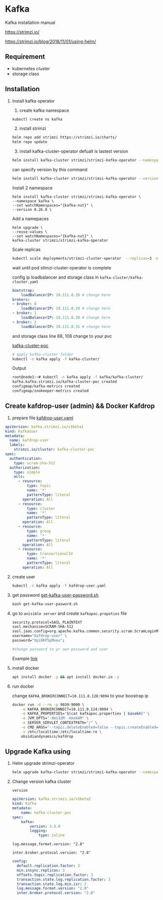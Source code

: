 # Kafka

Kafka installation manual

https://strimzi.io/

https://strimzi.io/blog/2018/11/01/using-helm/

## Requirement

- kubernetes cluster
- storage class

## Installation

1. Install kafka operator

    1. create kafka namespace

    ```bash
    kubectl create ns kafka
    ```

    2. install strimzi

    ```bash
    helm repo add strimzi https://strimzi.io/charts/
    helm repo update
    ```

    3. install kafka-cluster-operator defualt is lastest version

    ```bash
    helm install kafka-cluster strimzi/strimzi-kafka-operator --namespace kafka
    ```

    can specify version by this command

    ```bash
    helm install kafka-cluster strimzi/strimzi-kafka-operator --version 0.26.0 --namespace kafka
    ```

    Install 2 namespace

    ```
    helm install kafka-cluster strimzi/strimzi-kafka-operator \
    --namespace kafka \
    --set watchNamespaces="{kafka-nut}" \
    --version 0.26.0 \
    ```

    Add a namepaces

    ```
    helm upgrade \
    --reuse-values \
    --set watchNamespaces="{kafka-nut}" \
    kafka-cluster strimzi/strimzi-kafka-operator
    ```

    Scale replicas

    ```bash
    kubectl scale deployments/strimzi-cluster-operator  --replicas=3 -n kafka
    ```

    wait until pod stimzi-cluster-operator is complete

    config ip loadbalancer and storage class in `kafka-cluster/kafka-cluster.yaml`

    ```yaml
    bootstrap:
        loadBalancerIP: 10.111.0.28 # change here
    brokers:
    - broker: 0
        loadBalancerIP: 10.111.0.29 # change here
    - broker: 1
        loadBalancerIP: 10.111.0.30 # change here
    - broker: 2
        loadBalancerIP: 10.111.0.31 # change here
    ```

    and storage class line 68, 108 change to your pvc

    [kafka-cluster-poc](kafka-cluster/kafka-cluster-poc.yml)

    ```Bash
    # apply kafka-cluster folder
    kubectl -n kafka apply -f kafka-cluster/
    ```

    Output

    ```Bash
    root@node1:~# kubectl -n kafka apply -f kafka/kafka-cluster/
    kafka.kafka.strimzi.io/kafka-cluster-poc created
    configmap/kafka-metrics created
    configmap/zookeeper-metrics created
    ```

## Create kafdrop-user (admin) && Docker Kafdrop

1. prepare file [kafdrop-user.yaml](\kafdrop\kafdrop-user.yml)

```yaml
apiVersion: kafka.strimzi.io/v1beta1
kind: KafkaUser
metadata:
  name: kafdrop-user
  labels:
    strimzi.io/cluster: kafka-cluster-poc
spec:
  authentication:
    type: scram-sha-512
  authorization:
    type: simple
    acls:
      - resource:
          type: topic
          name: '*'
          patternType: literal
        operation: All
      - resource:
          type: cluster
          name: '*'
          patternType: literal
        operation: All
      - resource:
          type: group
          name: '*'
          patternType: literal
        operation: All
      - resource:
          type: transactionalId
          name: '*'
          patternType: literal
        operation: All
```

2. create user

    ```Bash
    kubectl -n kafka apply -f kafdrop-user.yaml
    ```

3. get password [get-kafka-user-password.sh](get-kafka-user-pasword.sh)

    ```Bash
    bash get-kafka-user-pasword.sh
    ```

4. go to `anisible server` and create `kafkapoc.propoties` file

    ```Bash
    security.protocol=SASL_PLAINTEXT
    sasl.mechanism=SCRAM-SHA-512 
    sasl.jaas.config=org.apache.kafka.common.security.scram.ScramLoginModule required \
    username="kafdrop-user" \
    password="Vpi8KF5pMxeu";
    
    #change password to yr own password and user
    ```
    Example [link](https://github.com/instaclustr/sample-KafkaSparkCassandra/blob/master/kafka.properties.template)

5. install docker

    ```Bash
    apt install docker -y && apt install docker.io -y
    ```

6. run docker

    change `KAFKA_BROKERCONNECT=10.111.0.128:9094` to your boostrap ip

    ```Bash
    docker run -d --rm -p 9039:9000 \
        -e KAFKA_BROKERCONNECT=10.111.0.124:9094 \
        -e KAFKA_PROPERTIES="$(cat kafkapoc.properties | base64)" \
        -e JVM_OPTS="-Xms32M -Xmx64M" \
        -e SERVER_SERVLET_CONTEXTPATH="/" \
        -e CMD_ARGS="--topic.deleteEnabled=false --topic.createEnabled=false" \
        -v /etc/localtime:/etc/localtime:ro \
        obsidiandynamics/kafdrop
    ```

## Upgrade Kafka using 

1. Helm upgrade strimzi-operator

    ```bash
    helm upgrade kafka-cluster strimzi/strimzi-kafka-operator --namespace kafka
    ```

2. Change version kafka cluster 

    `version`

    ```yaml
    apiVersion: kafka.strimzi.io/v1beta2
    kind: Kafka
    metadata:
        name: kafka-cluster-poc
    spec:
        kafka:
            version: 3.4.0 
            logging:
                type: inline
    ```

    `log.message.format.version: "2.8"`
    
    `inter.broker.protocol.version: "2.8"`

    ```yaml
    config:
      default.replication.factor: 3
      min.insync.replicas: 3
      offsets.topic.replication.factor: 3
      transaction.state.log.replication.factor: 3
      transaction.state.log.min.isr: 2
      log.message.format.version: "2.8"
      inter.broker.protocol.version: "2.8"
    ```